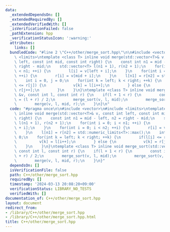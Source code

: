 ```yaml
---
data:
  _extendedDependsOn: []
  _extendedRequiredBy: []
  _extendedVerifiedWith: []
  _isVerificationFailed: false
  _pathExtension: hpp
  _verificationStatusIcon: ':warning:'
  attributes:
    links: []
  bundledCode: "#line 2 \"C++/other/merge_sort.hpp\"\n\n#include <vector>\n#include\
    \ <limits>\ntemplate <class T> inline void merge(std::vector<T>& v, const int\
    \ left, const int mid, const int right) {\n    const int n1 = mid - left, n2 =\
    \ right - mid;\n    std::vector<T> l(n1 + 1), r(n2 + 1);\n    for(int i = 0; i\
    \ < n1; ++i) {\n        l[i] = v[left + i];\n    }\n    for(int i = 0; i < n2;\
    \ ++i) {\n        r[i] = v[mid + i];\n    }\n    l[n1] = r[n2] = std::numeric_limits<T>::max();\n\
    \    int i = 0, j = 0;\n    for(int k = left; k < right; ++k) {\n        if(l[i]\
    \ <= r[j]) {\n            v[k] = l[i++];\n        } else {\n            v[k] =\
    \ r[j++];\n        }\n    }\n}\ntemplate <class T> inline void merge_sort(std::vector<T>\
    \ &v, const int l, const int r) {\n    if(l + 1 < r) {\n        const int mid\
    \ = (l + r) / 2;\n        merge_sort(v, l, mid);\n        merge_sort(v, mid, r);\n\
    \        merge(v, l, mid, r);\n    }\n}\n"
  code: "#pragma once\n\n#include <vector>\n#include <limits>\ntemplate <class T>\
    \ inline void merge(std::vector<T>& v, const int left, const int mid, const int\
    \ right) {\n    const int n1 = mid - left, n2 = right - mid;\n    std::vector<T>\
    \ l(n1 + 1), r(n2 + 1);\n    for(int i = 0; i < n1; ++i) {\n        l[i] = v[left\
    \ + i];\n    }\n    for(int i = 0; i < n2; ++i) {\n        r[i] = v[mid + i];\n\
    \    }\n    l[n1] = r[n2] = std::numeric_limits<T>::max();\n    int i = 0, j =\
    \ 0;\n    for(int k = left; k < right; ++k) {\n        if(l[i] <= r[j]) {\n  \
    \          v[k] = l[i++];\n        } else {\n            v[k] = r[j++];\n    \
    \    }\n    }\n}\ntemplate <class T> inline void merge_sort(std::vector<T> &v,\
    \ const int l, const int r) {\n    if(l + 1 < r) {\n        const int mid = (l\
    \ + r) / 2;\n        merge_sort(v, l, mid);\n        merge_sort(v, mid, r);\n\
    \        merge(v, l, mid, r);\n    }\n}"
  dependsOn: []
  isVerificationFile: false
  path: C++/other/merge_sort.hpp
  requiredBy: []
  timestamp: '2024-03-13 20:08:20+09:00'
  verificationStatus: LIBRARY_NO_TESTS
  verifiedWith: []
documentation_of: C++/other/merge_sort.hpp
layout: document
redirect_from:
- /library/C++/other/merge_sort.hpp
- /library/C++/other/merge_sort.hpp.html
title: C++/other/merge_sort.hpp
---
```

